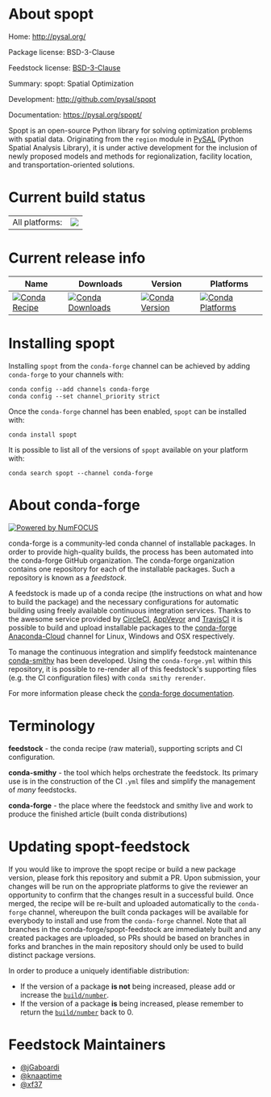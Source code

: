 About spopt
===========

Home: http://pysal.org/

Package license: BSD-3-Clause

Feedstock license: [BSD-3-Clause](https://github.com/conda-forge/spopt-feedstock/blob/master/LICENSE.txt)

Summary: spopt: Spatial Optimization

Development: http://github.com/pysal/spopt

Documentation: https://pysal.org/spopt/

Spopt is an open-source Python library for solving optimization problems with spatial data. Originating from the `region` module in [PySAL](http://pysal.org) (Python Spatial Analysis Library), it is under active development for the inclusion of newly proposed models and methods for regionalization, facility location, and transportation-oriented solutions.


Current build status
====================


<table><tr><td>All platforms:</td>
    <td>
      <a href="https://dev.azure.com/conda-forge/feedstock-builds/_build/latest?definitionId=11634&branchName=master">
        <img src="https://dev.azure.com/conda-forge/feedstock-builds/_apis/build/status/spopt-feedstock?branchName=master">
      </a>
    </td>
  </tr>
</table>

Current release info
====================

| Name | Downloads | Version | Platforms |
| --- | --- | --- | --- |
| [![Conda Recipe](https://img.shields.io/badge/recipe-spopt-green.svg)](https://anaconda.org/conda-forge/spopt) | [![Conda Downloads](https://img.shields.io/conda/dn/conda-forge/spopt.svg)](https://anaconda.org/conda-forge/spopt) | [![Conda Version](https://img.shields.io/conda/vn/conda-forge/spopt.svg)](https://anaconda.org/conda-forge/spopt) | [![Conda Platforms](https://img.shields.io/conda/pn/conda-forge/spopt.svg)](https://anaconda.org/conda-forge/spopt) |

Installing spopt
================

Installing `spopt` from the `conda-forge` channel can be achieved by adding `conda-forge` to your channels with:

```
conda config --add channels conda-forge
conda config --set channel_priority strict
```

Once the `conda-forge` channel has been enabled, `spopt` can be installed with:

```
conda install spopt
```

It is possible to list all of the versions of `spopt` available on your platform with:

```
conda search spopt --channel conda-forge
```


About conda-forge
=================

[![Powered by NumFOCUS](https://img.shields.io/badge/powered%20by-NumFOCUS-orange.svg?style=flat&colorA=E1523D&colorB=007D8A)](http://numfocus.org)

conda-forge is a community-led conda channel of installable packages.
In order to provide high-quality builds, the process has been automated into the
conda-forge GitHub organization. The conda-forge organization contains one repository
for each of the installable packages. Such a repository is known as a *feedstock*.

A feedstock is made up of a conda recipe (the instructions on what and how to build
the package) and the necessary configurations for automatic building using freely
available continuous integration services. Thanks to the awesome service provided by
[CircleCI](https://circleci.com/), [AppVeyor](https://www.appveyor.com/)
and [TravisCI](https://travis-ci.com/) it is possible to build and upload installable
packages to the [conda-forge](https://anaconda.org/conda-forge)
[Anaconda-Cloud](https://anaconda.org/) channel for Linux, Windows and OSX respectively.

To manage the continuous integration and simplify feedstock maintenance
[conda-smithy](https://github.com/conda-forge/conda-smithy) has been developed.
Using the ``conda-forge.yml`` within this repository, it is possible to re-render all of
this feedstock's supporting files (e.g. the CI configuration files) with ``conda smithy rerender``.

For more information please check the [conda-forge documentation](https://conda-forge.org/docs/).

Terminology
===========

**feedstock** - the conda recipe (raw material), supporting scripts and CI configuration.

**conda-smithy** - the tool which helps orchestrate the feedstock.
                   Its primary use is in the construction of the CI ``.yml`` files
                   and simplify the management of *many* feedstocks.

**conda-forge** - the place where the feedstock and smithy live and work to
                  produce the finished article (built conda distributions)


Updating spopt-feedstock
========================

If you would like to improve the spopt recipe or build a new
package version, please fork this repository and submit a PR. Upon submission,
your changes will be run on the appropriate platforms to give the reviewer an
opportunity to confirm that the changes result in a successful build. Once
merged, the recipe will be re-built and uploaded automatically to the
`conda-forge` channel, whereupon the built conda packages will be available for
everybody to install and use from the `conda-forge` channel.
Note that all branches in the conda-forge/spopt-feedstock are
immediately built and any created packages are uploaded, so PRs should be based
on branches in forks and branches in the main repository should only be used to
build distinct package versions.

In order to produce a uniquely identifiable distribution:
 * If the version of a package **is not** being increased, please add or increase
   the [``build/number``](https://docs.conda.io/projects/conda-build/en/latest/resources/define-metadata.html#build-number-and-string).
 * If the version of a package **is** being increased, please remember to return
   the [``build/number``](https://docs.conda.io/projects/conda-build/en/latest/resources/define-metadata.html#build-number-and-string)
   back to 0.

Feedstock Maintainers
=====================

* [@jGaboardi](https://github.com/jGaboardi/)
* [@knaaptime](https://github.com/knaaptime/)
* [@xf37](https://github.com/xf37/)

